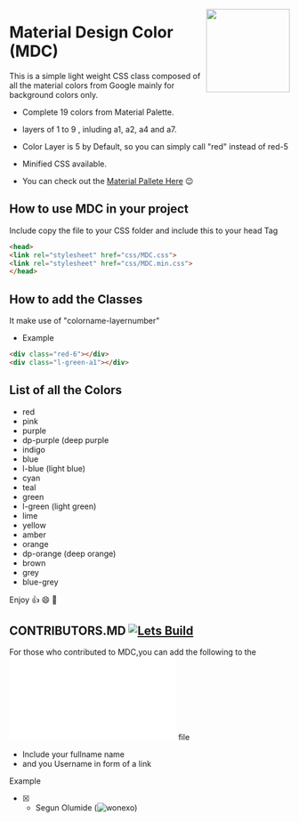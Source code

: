 [<img src="http://io13-high-dpi.appspot.com/images/CSS3_Logo.svg" align="right" width="150" height="150">](https://www.w3schools.com/css/css3_intro.asp)
# Material Design Color (MDC) 

This is a simple light weight CSS class composed of all the material colors from Google mainly for background colors only.

* Complete 19 colors from Material Palette.

* layers of 1 to 9 , inluding a1, a2, a4 and a7.

* Color Layer is 5 by Default, so you can simply call "red" instead of red-5

* Minified CSS available.

* You can check out the [Material Pallete Here](https://material.io/color) :wink:

## How to use MDC in your project

Include copy the file to your CSS folder and include this to your <HTML> head Tag

```HTML
<head>
<link rel="stylesheet" href="css/MDC.css">
<link rel="stylesheet" href="css/MDC.min.css">
</head>
``` 
## How to add the Classes 

It make use of "colorname-layernumber" 

* Example

```HTML
<div class="red-6"></div>
<div class="l-green-a1"></div>
```
## List of all the Colors 

* red
* pink
* purple
* dp-purple (deep purple
* indigo
* blue
* l-blue (light blue)
* cyan
* teal
* green
* l-green (light green)
* lime
* yellow
* amber
* orange
* dp-orange (deep orange)
* brown
* grey
* blue-grey

Enjoy :+1: :smile: :punch:

## CONTRIBUTORS.MD [![Lets Build](https://cdn.rawgit.com/sindresorhus/awesome/d7305f38d29fed78fa85652e3a63e154dd8e8829/media/badge.svg)](https://github.com/sindresorhus/awesome)
For those who contributed to MDC,you can add the following to the ![CONTRIBUTORS.md](./CONTRIBUTORS.md) file
* Include your fullname name 
* and you Username in form of a link

Example 
 - [x] * Segun Olumide (![wonexo](https://github.com/wonexo))
